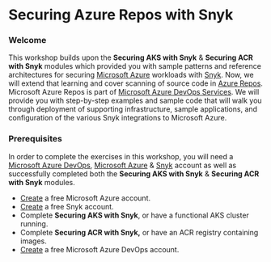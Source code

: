 # Securing Azure Repos with Snyk

### Welcome

This workshop builds upon the **Securing AKS with Snyk** & **Securing ACR with Snyk** modules which provided you with sample patterns and reference architectures for securing [Microsoft Azure](https://azure.microsoft.com/en-us/) workloads with [Snyk](https://snyk.io/). Now, we will extend that learning and cover scanning of source code in [Azure Repos](https://azure.microsoft.com/en-us/services/devops/repos/). Microsoft Azure Repos is part of [Microsoft Azure DevOps Services](https://azure.microsoft.com/en-us/solutions/devops/). We will provide you with step-by-step examples and sample code that will walk you through deployment of supporting infrastructure, sample applications, and configuration of the various Snyk integrations to Microsoft Azure.

### Prerequisites

In order to complete the exercises in this workshop, you will need a [Microsoft Azure DevOps](https://azure.microsoft.com/en-us/services/devops/), [Microsoft Azure](https://azure.microsoft.com/) & [Snyk](https://snyk.io/) account as well as successfully completed both the **Securing AKS with Snyk** & **Securing ACR with Snyk** modules.

* [Create](https://azure.microsoft.com/en-us/free) a free Microsoft Azure account.
* [Create](https://snyk.io/login) a free Snyk account.
* Complete **Securing AKS with Snyk**, or have a functional AKS cluster running.
* Complete **Securing ACR with Snyk,** or have an ACR registry containing images.
* [Create](https://azure.microsoft.com/en-us/services/devops/) a free Microsoft Azure DevOps account.

